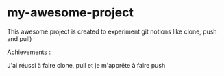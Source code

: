 # my-awesome-project

This awesome project is created to experiment git notions like clone, push and pull)

Achievements :

J'ai réussi à faire clone, pull et je m'apprête à faire push
